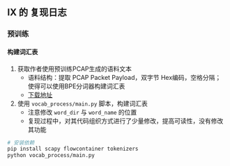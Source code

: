 ## IX 的 复现日志

### 预训练

#### 构建词汇表
1. 获取作者使用预训练PCAP生成的语料文本
   - 语料结构：提取 PCAP Packet Payload，双字节 Hex编码，空格分隔；使得可以使用BPE分词器构建词汇表
   - [下载地址](https://drive.google.com/file/d/1P1Ru6my9QeJs0Mj6vGA4DyGJFXuI9_6t/view?usp=sharing)
2. 使用 `vocab_process/main.py` 脚本，构建词汇表
    - 注意修改 `word_dir` 与 `word_name` 的位置
    - 复现过程中，对其代码组织方式进行了少量修改，提高可读性，没有修改其功能
```bash
# 安装依赖
pip install scapy flowcontainer tokenizers
python vocab_process/main.py
```